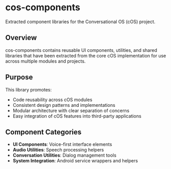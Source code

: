 # cos-components

Extracted component libraries for the Conversational OS (cOS) project.

## Overview

cos-components contains reusable UI components, utilities, and shared libraries that have been extracted from the core cOS implementation for use across multiple modules and projects.

## Purpose

This library promotes:
- Code reusability across cOS modules
- Consistent design patterns and implementations
- Modular architecture with clear separation of concerns
- Easy integration of cOS features into third-party applications

## Component Categories

- **UI Components**: Voice-first interface elements
- **Audio Utilities**: Speech processing helpers
- **Conversation Utilities**: Dialog management tools
- **System Integration**: Android service wrappers and helpers